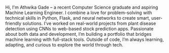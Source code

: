 Hi, I'm Athwika Gade – a recent Computer Science graduate and aspiring Machine Learning Engineer. I combine a love for problem-solving with technical skills in Python, Flask, and neural networks to create smart, user-friendly solutions. I’ve worked on real-world projects from plant disease detection using CNNs to web-based stock prediction apps. Passionate about both data and development, I’m building a portfolio that bridges machine learning with full-stack tools. Outside of code, I’m always learning, adapting, and curious to explore the world through tech.
